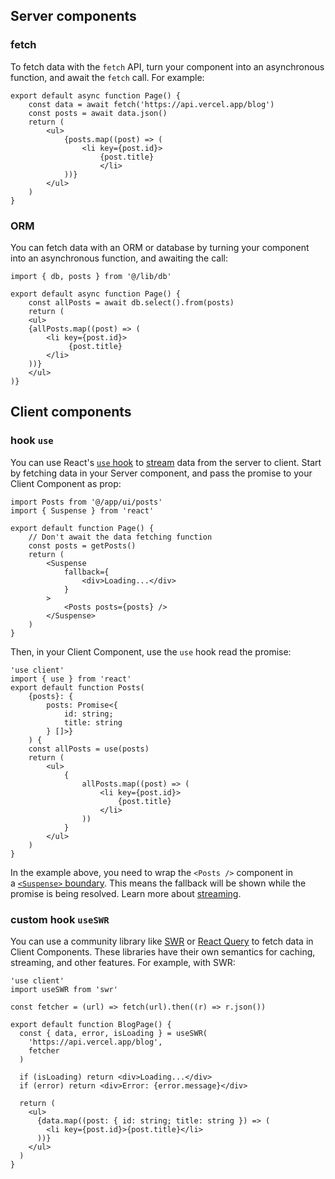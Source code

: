 ## Server components
### fetch
 To fetch data with the `fetch` API, turn your component into an asynchronous function, and await the `fetch` call. For example:
```TSX
export default async function Page() {  
	const data = await fetch('https://api.vercel.app/blog')  
	const posts = await data.json()
	return (
		<ul>
			{posts.map((post) => (
				<li key={post.id}>
					{post.title}
					</li>
		    ))}
		</ul>
	)
}
```
### ORM
 You can fetch data with an ORM or database by turning your component into an asynchronous function, and awaiting the call:
```TSX
import { db, posts } from '@/lib/db'
 
export default async function Page() {
	const allPosts = await db.select().from(posts)
	return (
	<ul>
	{allPosts.map((post) => (
		<li key={post.id}>
			 {post.title}
		</li>
	))}
	</ul>
)}
```
## Client components
### hook `use`
You can use React's [`use` hook](https://react.dev/reference/react/use) to [stream](https://nextjs.org/docs/app/getting-started/fetching-data#streaming) data from the server to client. Start by fetching data in your Server component, and pass the promise to your Client Component as prop:
```TSX
import Posts from '@/app/ui/posts'
import { Suspense } from 'react'

export default function Page() {
	// Don't await the data fetching function
	const posts = getPosts()
	return (
		<Suspense
			fallback={
				<div>Loading...</div>
			}
		>
			<Posts posts={posts} />
		</Suspense>
	)
}
```

Then, in your Client Component, use the `use` hook read the promise:

```TSX
'use client'
import { use } from 'react'
export default function Posts(
	{posts}: {
		posts: Promise<{
			id: string;
			title: string
		} []>}
	) {
	const allPosts = use(posts)
	return (
		<ul>
			{
				allPosts.map((post) => (
					<li key={post.id}>
						{post.title}
					</li>
				))
			}
		</ul>
	)
}
```

In the example above, you need to wrap the `<Posts />` component in a [`<Suspense>` boundary](https://react.dev/reference/react/Suspense). This means the fallback will be shown while the promise is being resolved. Learn more about [streaming](https://nextjs.org/docs/app/getting-started/fetching-data#streaming).
### custom hook `useSWR`
You can use a community library like [SWR](https://swr.vercel.app/) or [React Query](https://tanstack.com/query/latest) to fetch data in Client Components. These libraries have their own semantics for caching, streaming, and other features. For example, with SWR:
```TSX
'use client'
import useSWR from 'swr'
 
const fetcher = (url) => fetch(url).then((r) => r.json())
 
export default function BlogPage() {
  const { data, error, isLoading } = useSWR(
    'https://api.vercel.app/blog',
    fetcher
  )
 
  if (isLoading) return <div>Loading...</div>
  if (error) return <div>Error: {error.message}</div>
 
  return (
    <ul>
      {data.map((post: { id: string; title: string }) => (
        <li key={post.id}>{post.title}</li>
      ))}
    </ul>
  )
}
```
